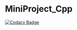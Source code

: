 # MiniProject_Cpp

[![Codacy Badge](https://api.codacy.com/project/badge/Grade/9e3da25a04f84d60a50b81cf7c6d774a)](https://app.codacy.com/gh/99002646/MiniProject_Cpp?utm_source=github.com&utm_medium=referral&utm_content=99002646/MiniProject_Cpp&utm_campaign=Badge_Grade)